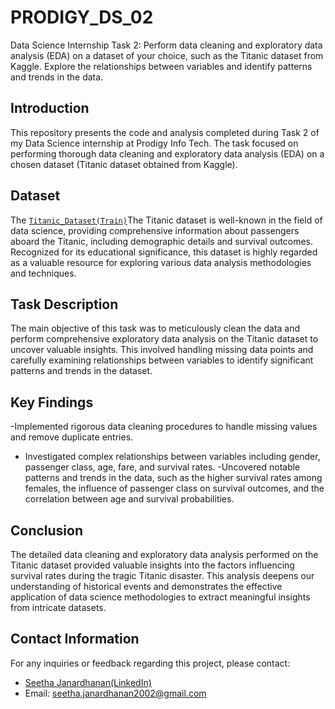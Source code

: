 # PRODIGY_DS_02
 Data Science Internship Task 2:
  Perform data cleaning and exploratory data analysis (EDA) on a dataset of your choice, such as the Titanic dataset from Kaggle. Explore the relationships between variables and identify patterns and trends in the data.
<br>

## Introduction
This repository presents the code and analysis completed during Task 2 of my Data Science internship at Prodigy Info Tech. The task focused on performing thorough data cleaning and exploratory data analysis (EDA) on a chosen dataset (Titanic dataset obtained from Kaggle).

## Dataset
The <a href = "https://github.com/Seetha-2002/PRODIGY_DS_02/raw/main/Titanic_Dataset(Train).csv">`Titanic_Dataset(Train)`</a>The Titanic dataset is well-known in the field of data science, providing comprehensive information about passengers aboard the Titanic, including demographic details and survival outcomes. Recognized for its educational significance, this dataset is highly regarded as a valuable resource for exploring various data analysis methodologies and techniques.

## Task Description
The main objective of this task was to meticulously clean the data and perform comprehensive exploratory data analysis on the Titanic dataset to uncover valuable insights. This involved handling missing data points and carefully examining relationships between variables to identify significant patterns and trends in the dataset.

## Key Findings
-Implemented rigorous data cleaning procedures to handle missing values and remove duplicate entries.
- Investigated complex relationships between variables including gender, passenger class, age, fare, and survival rates.
-Uncovered notable patterns and trends in the data, such as the higher survival rates among females, the influence of passenger class on survival outcomes, and the correlation between age and survival probabilities.

## Conclusion
The detailed data cleaning and exploratory data analysis performed on the Titanic dataset provided valuable insights into the factors influencing survival rates during the tragic Titanic disaster. This analysis deepens our understanding of historical events and demonstrates the effective application of data science methodologies to extract meaningful insights from intricate datasets.

## Contact Information
For any inquiries or feedback regarding this project, please contact:

- <a href="https://www.linkedin.com/in/seetha-janardhanan-4977a1293/">Seetha Janardhanan(LinkedIn)</a>
- Email: seetha.janardhanan2002@gmail.com
